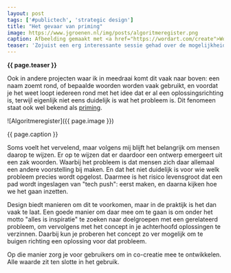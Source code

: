 ```yaml
---
layout: post
tags: ['#publictech', 'strategic design']
title: "Het gevaar van priming"
image: https://www.jgroenen.nl/img/posts/algoritmeregister.png
caption: Afbeelding gemaakt met <a href="https://wordart.com/create">WordArt</a>
teaser: 'Zojuist een erg interessante sessie gehad over de mogelijkheid om een "algoritmeregister" te introduceren. Iedereen heeft daar wel iets van een beeld bij, maar bij nadere verkenning blijkt al snel: wat zit er nou eigenlijk in een "register", en wat valt er eigenlijk allemaal onder de noemer "algoritmes". Op die manier wordt het verzinnen van een oplossing een soort taalfilosofische exercitie.'
---
```

<strong>{{ page.teaser }}</strong>

Ook in andere projecten waar ik in meedraai komt dit vaak naar boven: een naam zoemt rond, of bepaalde woorden worden vaak gebruikt, en voordat je het weet loopt iedereen rond met het idee dat er al een oplossingsrichting is, terwijl eigenlijk niet eens duidelijk is wat het probleem is. Dit fenomeen staat ook wel bekend als [priming](https://nl.wikipedia.org/wiki/Priming_(geheugen)).

![Algoritmeregister]({{ page.image }})

<figcaption>{{ page.caption }}</figcaption>

Soms voelt het vervelend, maar volgens mij blijft het belangrijk om mensen daarop te wijzen. Er op te wijzen dat er daardoor een ontwerp emergeert uit een zak woorden. Waarbij het probleem is dat mensen zich daar allemaal een andere voorstelling bij maken. En dat het niet duidelijk is voor wie welk probleem precies wordt opgelost. Daarmee is het risico levensgroot dat een pad wordt ingeslagen van "tech push": eerst maken, en daarna kijken hoe we het gaan inzetten.

Design biedt manieren om dit te voorkomen, maar in de praktijk is het dan vaak te laat. Een goede manier om daar mee om te gaan is om onder het motto "alles is inspiratie" te zoeken naar doelgroepen met een gerelateerd probleem, om vervolgens met het concept in je achterhoofd oplossingen te verzinnen. Daarbij kun je proberen het concept zo ver mogelijk om te buigen richting een oplossing voor dat probleem.

Op die manier zorg je voor gebruikers om in co-creatie mee te ontwikkelen. Alle waarde zit ten slotte in het gebruik.